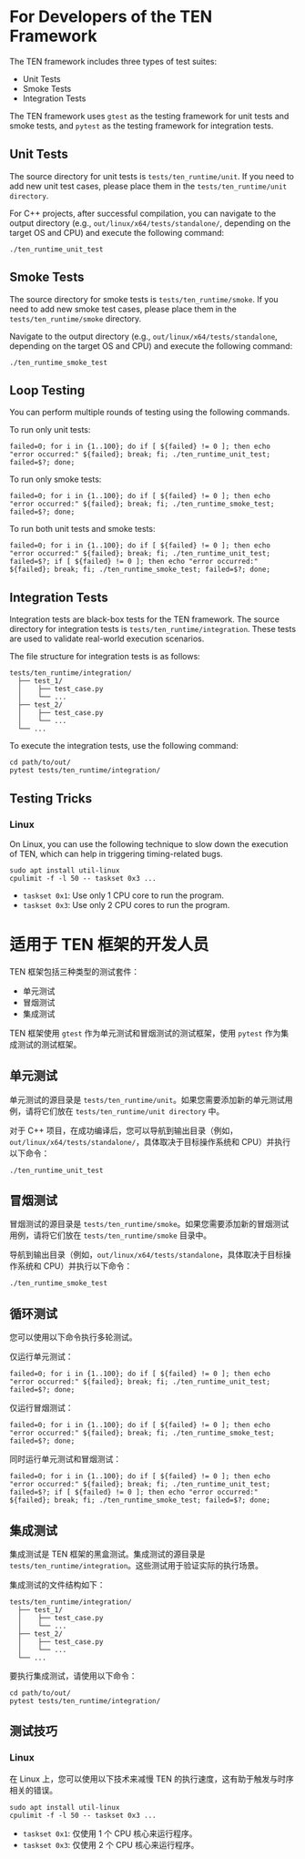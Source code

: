 # For Developers of the TEN Framework

The TEN framework includes three types of test suites:

* Unit Tests
* Smoke Tests
* Integration Tests

The TEN framework uses `gtest` as the testing framework for unit tests and smoke tests, and `pytest` as the testing framework for integration tests.

## Unit Tests

The source directory for unit tests is `tests/ten_runtime/unit`. If you need to add new unit test cases, please place them in the `tests/ten_runtime/unit directory`.

For C++ projects, after successful compilation, you can navigate to the output directory (e.g., `out/linux/x64/tests/standalone/`, depending on the target OS and CPU) and execute the following command:

```shell
./ten_runtime_unit_test
```

## Smoke Tests

The source directory for smoke tests is `tests/ten_runtime/smoke`. If you need to add new smoke test cases, please place them in the `tests/ten_runtime/smoke` directory.

Navigate to the output directory (e.g., `out/linux/x64/tests/standalone`, depending on the target OS and CPU) and execute the following command:

```shell
./ten_runtime_smoke_test
```

## Loop Testing

You can perform multiple rounds of testing using the following commands.

To run only unit tests:

```shell
failed=0; for i in {1..100}; do if [ ${failed} != 0 ]; then echo "error occurred:" ${failed}; break; fi; ./ten_runtime_unit_test; failed=$?; done;
```

To run only smoke tests:

```shell
failed=0; for i in {1..100}; do if [ ${failed} != 0 ]; then echo "error occurred:" ${failed}; break; fi; ./ten_runtime_smoke_test; failed=$?; done;
```

To run both unit tests and smoke tests:

```shell
failed=0; for i in {1..100}; do if [ ${failed} != 0 ]; then echo "error occurred:" ${failed}; break; fi; ./ten_runtime_unit_test; failed=$?; if [ ${failed} != 0 ]; then echo "error occurred:" ${failed}; break; fi; ./ten_runtime_smoke_test; failed=$?; done;
```

## Integration Tests

Integration tests are black-box tests for the TEN framework. The source directory for integration tests is `tests/ten_runtime/integration`. These tests are used to validate real-world execution scenarios.

The file structure for integration tests is as follows:

```text
tests/ten_runtime/integration/
  ├── test_1/
  │    ├── test_case.py
  │    └── ...
  ├── test_2/
  │    ├── test_case.py
  │    └── ...
  └── ...
```

To execute the integration tests, use the following command:

```shell
cd path/to/out/
pytest tests/ten_runtime/integration/
```

## Testing Tricks

### Linux

On Linux, you can use the following technique to slow down the execution of TEN, which can help in triggering timing-related bugs.

```shell
sudo apt install util-linux
cpulimit -f -l 50 -- taskset 0x3 ...
```

* `taskset 0x1`: Use only 1 CPU core to run the program.
* `taskset 0x3`: Use only 2 CPU cores to run the program.
# 适用于 TEN 框架的开发人员

TEN 框架包括三种类型的测试套件：

*   单元测试
*   冒烟测试
*   集成测试

TEN 框架使用 `gtest` 作为单元测试和冒烟测试的测试框架，使用 `pytest` 作为集成测试的测试框架。

## 单元测试

单元测试的源目录是 `tests/ten_runtime/unit`。如果您需要添加新的单元测试用例，请将它们放在 `tests/ten_runtime/unit directory` 中。

对于 C++ 项目，在成功编译后，您可以导航到输出目录（例如，`out/linux/x64/tests/standalone/`，具体取决于目标操作系统和 CPU）并执行以下命令：

```shell
./ten_runtime_unit_test
```

## 冒烟测试

冒烟测试的源目录是 `tests/ten_runtime/smoke`。如果您需要添加新的冒烟测试用例，请将它们放在 `tests/ten_runtime/smoke` 目录中。

导航到输出目录（例如，`out/linux/x64/tests/standalone`，具体取决于目标操作系统和 CPU）并执行以下命令：

```shell
./ten_runtime_smoke_test
```

## 循环测试

您可以使用以下命令执行多轮测试。

仅运行单元测试：

```shell
failed=0; for i in {1..100}; do if [ ${failed} != 0 ]; then echo "error occurred:" ${failed}; break; fi; ./ten_runtime_unit_test; failed=$?; done;
```

仅运行冒烟测试：

```shell
failed=0; for i in {1..100}; do if [ ${failed} != 0 ]; then echo "error occurred:" ${failed}; break; fi; ./ten_runtime_smoke_test; failed=$?; done;
```

同时运行单元测试和冒烟测试：

```shell
failed=0; for i in {1..100}; do if [ ${failed} != 0 ]; then echo "error occurred:" ${failed}; break; fi; ./ten_runtime_unit_test; failed=$?; if [ ${failed} != 0 ]; then echo "error occurred:" ${failed}; break; fi; ./ten_runtime_smoke_test; failed=$?; done;
```

## 集成测试

集成测试是 TEN 框架的黑盒测试。集成测试的源目录是 `tests/ten_runtime/integration`。这些测试用于验证实际的执行场景。

集成测试的文件结构如下：

```text
tests/ten_runtime/integration/
  ├── test_1/
  │    ├── test_case.py
  │    └── ...
  ├── test_2/
  │    ├── test_case.py
  │    └── ...
  └── ...
```

要执行集成测试，请使用以下命令：

```shell
cd path/to/out/
pytest tests/ten_runtime/integration/
```

## 测试技巧

### Linux

在 Linux 上，您可以使用以下技术来减慢 TEN 的执行速度，这有助于触发与时序相关的错误。

```shell
sudo apt install util-linux
cpulimit -f -l 50 -- taskset 0x3 ...
```

*   `taskset 0x1`: 仅使用 1 个 CPU 核心来运行程序。
*   `taskset 0x3`: 仅使用 2 个 CPU 核心来运行程序。
